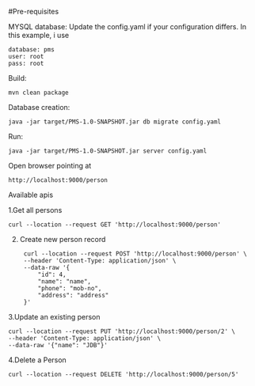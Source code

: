 #Pre-requisites

MYSQL database: 
Update the config.yaml if your configuration differs. In this example, i use

    database: pms
    user: root
    pass: root
Build:

    mvn clean package
Database creation:

    java -jar target/PMS-1.0-SNAPSHOT.jar db migrate config.yaml
Run:

    java -jar target/PMS-1.0-SNAPSHOT.jar server config.yaml

Open browser pointing at

    http://localhost:9000/person

Available apis

1.Get all persons

    curl --location --request GET 'http://localhost:9000/person'

2. Create new person record

        curl --location --request POST 'http://localhost:9000/person' \
        --header 'Content-Type: application/json' \
        --data-raw '{
            "id": 4,
            "name": "name",
            "phone": "mob-no",
            "address": "address"
        }'

3.Update an existing person

    curl --location --request PUT 'http://localhost:9000/person/2' \
    --header 'Content-Type: application/json' \
    --data-raw '{"name": "JDB"}'

4.Delete a Person

    curl --location --request DELETE 'http://localhost:9000/person/5'